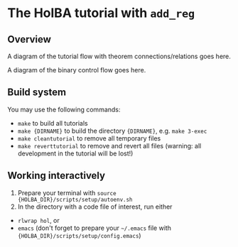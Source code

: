 # The HolBA tutorial with `add_reg`

## Overview

A diagram of the tutorial flow with theorem connections/relations goes here.

A diagram of the binary control flow goes here.

## Build system

You may use the following commands:

* `make` to build all tutorials
* `make {DIRNAME}` to build the directory `{DIRNAME}`, e.g. `make 3-exec`
* `make cleantutorial` to remove all temporary files
* `make reverttutorial` to remove and revert all files (warning: all development in the tutorial will be lost!)


## Working interactively

1. Prepare your terminal with `source {HOLBA_DIR}/scripts/setup/autoenv.sh`
2. In the directory with a code file of interest, run either
  * `rlwrap hol`, or
  * `emacs` (don't forget to prepare your `~/.emacs` file with `{HOLBA_DIR}/scripts/setup/config.emacs`)


